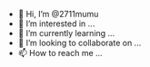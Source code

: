 - 👋 Hi, I’m @2711mumu
- 👀 I’m interested in ...
- 🌱 I’m currently learning ...
- 💞️ I’m looking to collaborate on ...
- 📫 How to reach me ...

<!---
2711mumu/2711mumu is a ✨ special ✨ repository because its `README.md` (this file) appears on your GitHub profile.
You can click the Preview link to take a look at your changes.
--->

